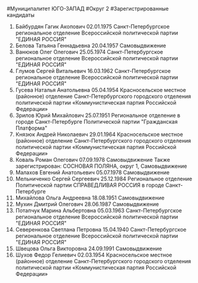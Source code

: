 #Муниципалитет
ЮГО-ЗАПАД
#Округ
2
#Зарегистрированные кандидаты
1. Байбурдян Гагик Акопович 02.01.1975
Санкт-Петербургское региональное отделение Всероссийской политической партии "ЕДИНАЯ РОССИЯ"
2. Белова Татьяна Геннадьевна 20.04.1957
Самовыдвижение
3. Ванюков Олег Олегович 25.05.1974
Санкт-Петербургское региональное отделение Всероссийской политической партии "ЕДИНАЯ РОССИЯ"
4. Глумов Сергей Витальевич 16.03.1962
Санкт-Петербургское региональное отделение Всероссийской политической партии "ЕДИНАЯ РОССИЯ"
5. Гусева Наталья Анатольевна 05.04.1954
Красносельское местное (районное) отделение Санкт-Петербургского городского отделения политической партии «Коммунистическая партия Российской Федерации»
6. Зрилов Юрий Михайлович 25.07.1951
Региональное отделение в городе Санкт-Петербурге Политической партии "Гражданская Платформа"
7. Князюк Андрей Николаевич 29.01.1964
Красносельское местное (районное) отделение Санкт-Петербургского городского отделения политической партии «Коммунистическая партия Российской Федерации»
8. Коваль Роман Олегович 07.09.1978
Самовыдвижение
Также зарегистрирован: СОСНОВАЯ ПОЛЯНА, округ 1, Самовыдвижение
9. Малахов Евгений Анатольевич 05.07.1978
Самовыдвижение
10. Мельниченко Сергей Сергеевич 25.12.1984
Региональное отделение Политической партии СПРАВЕДЛИВАЯ РОССИЯ в городе Санкт-Петербурге
11. Михайлова Ольга Андреевна 18.08.1951
Самовыдвижение
12. Мухин Дмитрий Олегович 28.06.1987
Самовыдвижение
13. Потапчук Марина Альбертовна 05.03.1963
Санкт-Петербургское региональное отделение Всероссийской политической партии "ЕДИНАЯ РОССИЯ"
14. Северенкова Светлана Петровна 15.04.1940
Санкт-Петербургское региональное отделение Всероссийской политической партии "ЕДИНАЯ РОССИЯ"
15. Швецова Ольга Викторовна 24.09.1991
Самовыдвижение
16. Шухов Федор Гелиевич 02.03.1954
Красносельское местное (районное) отделение Санкт-Петербургского городского отделения политической партии «Коммунистическая партия Российской Федерации»
